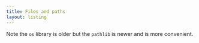 ```yaml
---
title: Files and paths
layout: listing
---
```


Note the `os` library is older but the `pathlib` is newer and is more convenient.
